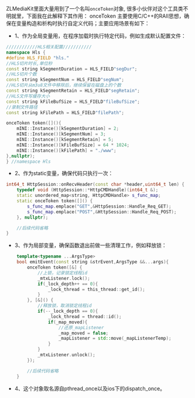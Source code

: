 ZLMediaKit里面大量用到了一个名叫`onceToken`对象, 很多小伙伴对这个工具类不明就里，下面我在此解释下其作用：
onceToken 主要使用C/C++的RAII思想，确保在变量构造和析构时执行自定义代码；主要应用场景有如下：

- 1、作为全局变量用，在程序加载时执行特定代码，例如生成默认配置文件：
```C++
////////////HLS相关配置///////////
namespace Hls {
#define HLS_FIELD "hls."
//HLS切片时长,单位秒
const string kSegmentDuration = HLS_FIELD"segDur";
//HLS切片个数
const string kSegmentNum = HLS_FIELD"segNum";
//HLS切片从m3u8文件中移除后，继续保留在磁盘上的个数
const string kSegmentRetain = HLS_FIELD"segRetain";
//HLS文件写缓存大小
const string kFileBufSize = HLS_FIELD"fileBufSize";
//录制文件路径
const string kFilePath = HLS_FIELD"filePath";

onceToken token([](){
	mINI::Instance()[kSegmentDuration] = 2;
	mINI::Instance()[kSegmentNum] = 3;
	mINI::Instance()[kSegmentRetain] = 5;
	mINI::Instance()[kFileBufSize] = 64 * 1024;
	mINI::Instance()[kFilePath] = "./www";
},nullptr);
} //namespace Hls
```

- 2、作为static变量，确保代码只执行一次：
```C++
int64_t HttpSession::onRecvHeader(const char *header,uint64_t len) {
	typedef void (HttpSession::*HttpCMDHandle)(int64_t &);
	static unordered_map<string, HttpCMDHandle> s_func_map;
	static onceToken token([]() {
		s_func_map.emplace("GET",&HttpSession::Handle_Req_GET);
		s_func_map.emplace("POST",&HttpSession::Handle_Req_POST);
	}, nullptr);

	//后续代码省略
}
```

- 3、作为局部变量，确保函数退出前做一些清理工作，例如释放锁：
```C++
    template<typename ...ArgsType>
    bool emitEvent(const string &strEvent,ArgsType &&...args){
		onceToken token([&] {
			//上锁，记录锁定线程id
			_mtxListener.lock();
			if(_lock_depth++ == 0){
				_lock_thread = this_thread::get_id();
			}
		}, [&]() {
			//释放锁，取消锁定线程id
			if(--_lock_depth == 0){
				_lock_thread = thread::id();
				if(_map_moved){
					//还原_mapListener
					_map_moved = false;
					_mapListener = std::move(_mapListenerTemp);
				}
			}
			_mtxListener.unlock();
		});

		//后续代码省略
    }

```

- 4、这个对象取名源自pthread_once以及ios下的dispatch_once。
